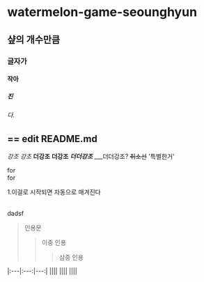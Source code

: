 # watermelon-game-seounghyun
## 샾의 개수만큼
### 글자가
#### 작아
##### 진
###### 다.
== edit README.md
---------------------------------
*강조*
_강조_
**더강조**
__더강조__
***더더강조***
___더더강조?
~~취소선~~
'특별한거'

for  
for

1.이걸로 시작되면
자동으로
매겨진다

<br/>dadsf<br/>

> 인용문
> >이중 인용
> > >삼중 인용



|:---|:---:|---:|
||||
||||
||||
